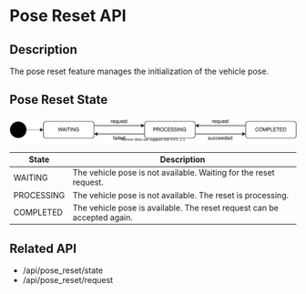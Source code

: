 # Pose Reset API

## Description

The pose reset feature manages the initialization of the vehicle pose.

## Pose Reset State

![pose-reset-state](./pose-reset-state.drawio.svg)

| State      | Description                                                             |
| ---------- | ----------------------------------------------------------------------- |
| WAITING    | The vehicle pose is not available. Waiting for the reset request.       |
| PROCESSING | The vehicle pose is not available. The reset is processing.             |
| COMPLETED  | The vehicle pose is available. The reset request can be accepted again. |

## Related API

- /api/pose_reset/state
- /api/pose_reset/request
